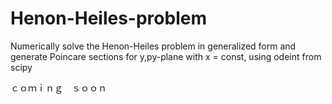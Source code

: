 # Henon-Heiles-problem
Numerically solve the Henon-Heiles problem in generalized form and generate Poincare sections for y,py-plane with x = const, using odeint from scipy

ｃｏｍｉｎｇ　ｓｏｏｎ
